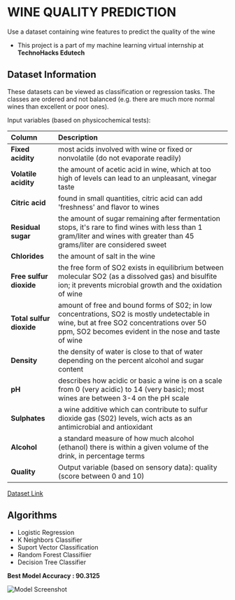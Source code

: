 # WINE QUALITY PREDICTION
Use a dataset containing wine features to predict the quality of the wine

* This project is a part of my machine learning virtual internship at **TechnoHacks Edutech** 

## Dataset Information
These datasets can be viewed as classification or regression tasks. The classes are ordered and not balanced (e.g. there are much more normal wines than excellent or poor ones).

Input variables (based on physicochemical tests):

| Column |  Description                       |
| :-------- |  :-------------------------------- |
| **Fixed acidity**      |  most acids involved with wine or fixed or nonvolatile (do not evaporate readily) |
| **Volatile acidity**      |  the amount of acetic acid in wine, which at too high of levels can lead to an unpleasant, vinegar taste |
| **Citric acid**      |  found in small quantities, citric acid can add 'freshness' and flavor to wines |
| **Residual sugar**      |  the amount of sugar remaining after fermentation stops, it's rare to find wines with less than 1 gram/liter and wines with greater than 45 grams/liter are considered sweet |
| **Chlorides**      |  the amount of salt in the wine |
| **Free sulfur dioxide**      |  the free form of SO2 exists in equilibrium between molecular SO2 (as a dissolved gas) and bisulfite ion; it prevents microbial growth and the oxidation of wine |
| **Total sulfur dioxide**      |  amount of free and bound forms of S02; in low concentrations, SO2 is mostly undetectable in wine, but at free SO2 concentrations over 50 ppm, SO2 becomes evident in the nose and taste of wine |
| **Density**      |  the density of water is close to that of water depending on the percent alcohol and sugar content |
| **pH**      |  describes how acidic or basic a wine is on a scale from 0 (very acidic) to 14 (very basic); most wines are between 3-4 on the pH scale |
| **Sulphates**      |  a wine additive which can contribute to sulfur dioxide gas (S02) levels, wich acts as an antimicrobial and antioxidant |
| **Alcohol**      |  a standard measure of how much alcohol (ethanol) there is within a given volume of the drink, in percentage terms |
| **Quality**      |  Output variable (based on sensory data): quality (score between 0 and 10) |

[Dataset Link](https://www.kaggle.com/datasets/uciml/red-wine-quality-cortez-et-al-2009)

## Algorithms
* Logistic Regression
* K Neighbors Classifier
* Suport Vector Classification
* Random Forest Classifiier
* Decision Tree Classifier

**Best Model Accuracy : 90.3125**

![Model Screenshot](https://drive.google.com/uc?id=1j62XEnS32EylcwZI2WVrrR_xj3Yf4_L5)

